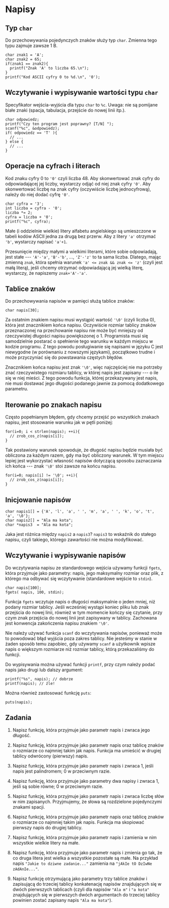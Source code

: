 Napisy
=========================

Typ `char`
-------------------------

Do przechowywania pojedynczych znaków
służy typ `char`.
Zmienna tego typu zajmuje zawsze 1 B.

    char znak1 = 'A';
    char znak2 = 65;
    if(znak1 == znak2){
      printf("Znak 'A' to liczba 65.\n");
    }
    printf("Kod ASCII cyfry 0 to %d.\n", '0');

Wczytywanie i wypisywanie wartości typu `char`
-------------------------
Specyfikator wejścia-wyjścia dla typu `char` to `%c`.
Uwaga: nie są pomijane białe znaki (spacja,
tabulacja, przejście do nowej linii itp.).

    char odpowiedz;
    printf("Czy ten program jest poprawny? [T/N] ");
    scanf("%c", &odpowiedz);
    if( odpowiedz == 'T' ){
      // ...
    } else {
      // ...
    }

Operacje na cyfrach i literach
-------------------------
Kod znaku cyfry 0 to `'0'` czyli liczba 48.
Aby skonwertować znak cyfry
do odpowiadającej jej liczby,
wystarczy odjąć od niej znak cyfry `'0'`.
Aby skonwertować liczbę na znak cyfry
(oczywiście liczbę jednocyfrową),
należy do niej dodać cyfrę `'0'`.

    char cyfra = '3';
    int liczba = cyfra - '0';
    liczba *= 2;
    cyfra = liczba + '0';
    printf("%c", cyfra);

Małe (i oddzielnie wielkie) litery alfabetu angielskiego
są umieszczone w tabeli kodów ASCII jedna za drugą
bez przerw.
Aby z litery `'a'` otrzymać `'b'`, wystarczy napisać `'a'+1`.

Przesunięcie między małymi a wielkimi literami,
które sobie odpowiadają, jest stałe
--- `'A'-'a'`, `'B'-'b'`, ..., `'Z'-'z'` to ta sama liczba.
Dlatego, mając zmienną `znak`, która spełnia
warunek `'a' <= znak && znak <= 'z'` (czyli jest małą literą),
jeśli chcemy otrzymać odpowiadającą jej wielką literę,
wystarczy, że napiszemy `znak+'A'-'a'`.

Tablice znaków
-------------------------

Do przechowywania napisów w pamięci
służą tablice znaków:

    char napis[30];

Za ostatnim znakiem napisu musi
wystąpić wartość `'\0'` (czyli liczba 0),
która jest znacznikiem końca napisu.
Oczywiście rozmiar tablicy znaków
przeznaczonej na przechowanie napisu
nie może być mniejszy od rzeczywistej długości
napisu powiększonej o 1.
Programista musi się samodzielnie
postarać o spełnienie tego warunku w każdym
miejscu w kodzie programu.
Z tego powodu posługiwanie się napisami w języku C
jest niewygodne (w porównaniu z nowszymi językami),
początkowo trudne i może przyczyniać się
do powstawania częstych błędów.

Znacznikiem końca napisu jest znak `'\0'`,
więc najczęściej nie ma potrzeby znać rzeczywistego
rozmiaru tablicy, w której napis jest zapisany
--- o ile się w niej mieści.
Z tego powodu funkcja, której przekazywany
jest napis, nie musi dostawać jego długości
podanego jawnie za pomocą dodatkowego parametru.

## Iterowanie po znakach napisu
Często popełnianym błędem,
gdy chcemy przejść po wszystkich
znakach napisu, jest stosowanie
warunku jak w pętli poniżej:

    for(i=0; i < strlen(napis); ++i){
      // zrob_cos_z(napis[i]);
    }

Tak postawiony warunek spowoduje,
że długość napisu będzie musiała
być obliczona za każdym razem,
gdy ma być obliczony warunek.
W tym miejscu lepiej jest wykorzystać
własność napisów dotyczącą
sposobu zaznaczania ich końca
--- znak `'\0'` stoi zawsze na końcu napisu.

    for(i=0; napis[i] != '\0'; ++i){
      // zrob_cos_z(napis[i]);
    }

Inicjowanie napisów
-------------------------

    char napis1[] = {'A', 'l', 'a', ' ', 'm', 'a', ' ', 'k', 'o', 't', 'a', '\0'};
    char napis2[] = "Ala ma kota";
    char *napis3  = "Ala ma kota";

Jaka jest różnica między `napis2` a `napis3`?
`napis3` to wskaźnik do stałego napisu,
czyli takiego, którego zawartości nie można modyfikować.

Wczytywanie i wypisywanie napisów
-------------------------

Do wczytywania napisu ze standardowego wejścia
używamy funkcji `fgets`, która przyjmuje jako parametry:
napis, jego maksymalny rozmiar oraz plik, z którego
ma odbywać się wczytywanie (standardowe wejście to `stdin`).

    char napis[100];
    fgets( napis, 100, stdin);

Funkcja `fgets` wczytuje napis o długości
maksymalnie o jeden mniej, niż podany rozmiar tablicy.
Jeśli wcześniej wystąpi koniec pliku
lub znak przejścia do nowej linii,
również w tym momencie kończy się czytanie,
przy czym znak przejścia do nowej linii
jest zapisywany w tablicy.
Zachowana jest konwencja zakończenia napisu znakiem `'\0'`.

Nie należy używać funkcja `scanf` do wczytywania napisów,
ponieważ może to powodować błąd wyjścia poza zakres tablicy.
Nie jesteśmy w stanie w żaden sposób temu zapobiec,
gdy używamy `scanf` a użytkownik wpisze napis o większym
rozmiarze niż rozmiar tablicy, którą przekazaliśmy
do funkcji.

Do wypisywania można używać funkcji `printf`,
przy czym należy podać napis jako drugi lub dalszy argument:

    printf("%s", napis); // dobrze
    printf(napis); // źle!

Można również zastosować funkcję `puts`:

    puts(napis);

Zadania
-------------------------

1. Napisz funkcję, która przyjmuje jako parametr
   napis i zwraca jego długość.

2. Napisz funkcję, która przyjmuje jako parametr
   napis oraz tablicę znaków o rozmiarze co najmniej
   takim jak napis.
   Funkcja ma umieścić w drugiej tablicy odwrócony
   (pierwszy) napis.

3. Napisz funkcję, która przyjmuje jako parametr
   napis i zwraca 1, jeśli napis jest palindromem;
   0 w przeciwnym razie.

4. Napisz funkcję, która przyjmuje jako parametry
   dwa napisy i zwraca 1, jeśli są sobie równe;
   0 w przeciwnym razie.

5. Napisz funkcję, która przyjmuje jako parametr
   napis i zwraca liczbę słów w nim zapisanych.
   Przyjmujemy, że słowa są rozdzielone pojedynczymi
   znakami spacji.

6. Napisz funkcję, która przyjmuje jako parametr
   napis oraz tablicę znaków o rozmiarze co najmniej
   takim jak napis.
   Funkcja ma skopiować pierwszy napis do drugiej tablicy.

7. Napisz funkcję, która przyjmuje jako parametr
   napis i zamienia w nim wszystkie wielkie litery
   na małe.

8. Napisz funkcję, która przyjmuje jako parametr
   napis i zmienia go tak, że co druga litera
   jest wielka a wszystkie pozostałe są małe.
   Na przykład napis `"Jakie to dziwne zadanie..."`
   zamienia na `"jAkIe tO DzIwNe zAdAnIe..."`.

9. Napisz funkcję otrzymującą jako parametry
   trzy tablice znaków i zapisującą do trzeciej
   tablicy konkatenację napisów znajdujących się
   w dwóch pierwszych tablicach
   (czyli dla napisów `"Ala m"` i `"a kota"`
   znajdujących się w pierwszych dwóch argumentach
   do trzeciej tablicy powinien zostać zapisany
   napis `"Ala ma kota"`).
